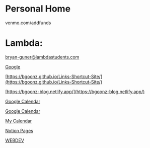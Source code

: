 # Personal Home

venmo.com/addfunds

# Lambda:

[bryan-guner@lambdastudents.com](mailto:bryan-guner@lambdastudents.com)

[](Personal%20Home%2009c788c37eae4784a30cfd88348445da/Untitled%209105a4f1122942f6bdadc58065d8adb5.md)

[Google](https://www.google.com/search)

[https://bgoonz.github.io/Links-Shortcut-Site/](https://bgoonz.github.io/Links-Shortcut-Site/)

[https://bgoonz-blog.netlify.app/](https://bgoonz-blog.netlify.app/)

[Google Calendar](https://calendar.google.com/calendar/u/0/r?tab=rc&pli=1)

[]()

[Google Calendar](https://calendar.google.com/calendar/u/0?cid=Nm41cnZxa2xjOW5jZmxpdTAwMXFlNHJtNzBAZ3JvdXAuY2FsZW5kYXIuZ29vZ2xlLmNvbQ)

[My Calendar](Personal%20Home%2009c788c37eae4784a30cfd88348445da/My%20Calendar%20253742dc0bb049ba8b64cbe74f969db9.csv)

[Notion Pages](Personal%20Home%2009c788c37eae4784a30cfd88348445da/Notion%20Pages%20712bcde212894163ba4ece68ad1ec249.md)

[WEBDEV](Personal%20Home%2009c788c37eae4784a30cfd88348445da/WEBDEV%2067f0daa6821d4ceab1bc4ee1edd3312a.csv)